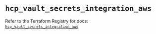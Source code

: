 # `hcp_vault_secrets_integration_aws`

Refer to the Terraform Registry for docs: [`hcp_vault_secrets_integration_aws`](https://registry.terraform.io/providers/hashicorp/hcp/0.99.0/docs/resources/vault_secrets_integration_aws).
